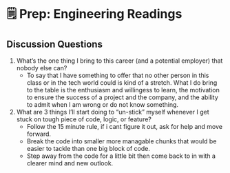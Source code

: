 # 🗒️ Prep: Engineering Readings

## Discussion Questions

1. What’s the one thing I bring to this career (and a potential employer) that nobody else can?
    - To say that I have something to offer that no other person in this class or in the tech world could is kind of a stretch. What I do bring to the table is the enthusiasm and willingess to learn, the motivation to ensure the success of a project and the company, and the ability to admit when I am wrong or do not know something. 
1. What are 3 things I’ll start doing to “un-stick” myself whenever I get stuck on tough piece of code, logic, or feature?
    - Follow the 15 minute rule, if i cant figure it out, ask for help and move forward.
    - Break the code into smaller more managable chunks that would be easier to tackle than one big block of code.
    - Step away from the code for a little bit then come back to in with a clearer mind and new outlook. 